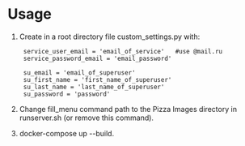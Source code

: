 # Usage

1. Create in a root directory file custom_settings.py with:

        service_user_email = 'email_of_service'   #use @mail.ru
        service_password_email = 'email_password'
        
        su_email = 'email_of_superuser'
        su_first_name = 'first_name_of_superuser'
        su_last_name = 'last_name_of_superuser'
        su_password = 'password'

2. Change fill_menu command path to the Pizza Images directory in 
        runserver.sh (or remove this command).

3. docker-compose up --build.